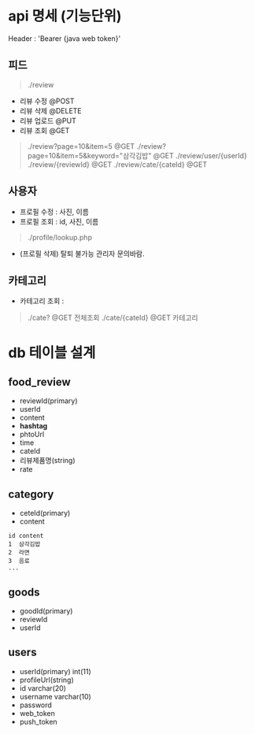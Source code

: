 # api 명세 (기능단위)
Header : 'Bearer {java web token}'

## 피드
> ./review
- 리뷰 수정 @POST
- 리뷰 삭제 @DELETE
- 리뷰 업로드 @PUT
- 리뷰 조회 @GET
> ./review?page=10&item=5  @GET
> ./review?page=10&item=5&keyword="삼각김밥" @GET
> ./review/user/{userId}
> ./review/{reviewId} @GET
> ./review/cate/{cateId} @GET

## 사용자
- 프로필 수정 : 사진, 이름
- 프로필 조회 : id, 사진, 이름
> ./profile/lookup.php
- (프로필 삭제) 탈퇴 불가능 관리자 문의바람.

## 카테고리
- 카테고리 조회 :
> ./cate? @GET 전체조회
> ./cate/{cateId} @GET 카테고리

# db 테이블 설계
## food_review
- reviewId(primary)
- userId 
- content
- <b>hashtag</b>
- phtoUrl
- time
- cateId
- 리뷰제품명(string)
- rate

## category
- ceteId(primary)
- content
```
id content
1  삼각김밥
2  라면
3  음료
...
```

## goods
- goodId(primary)
- reviewId
- userId

## users
- userId(primary) int(11)
- profileUrl(string)  
- id varchar(20) 
- username varchar(10)
- password
- web_token
- push_token
